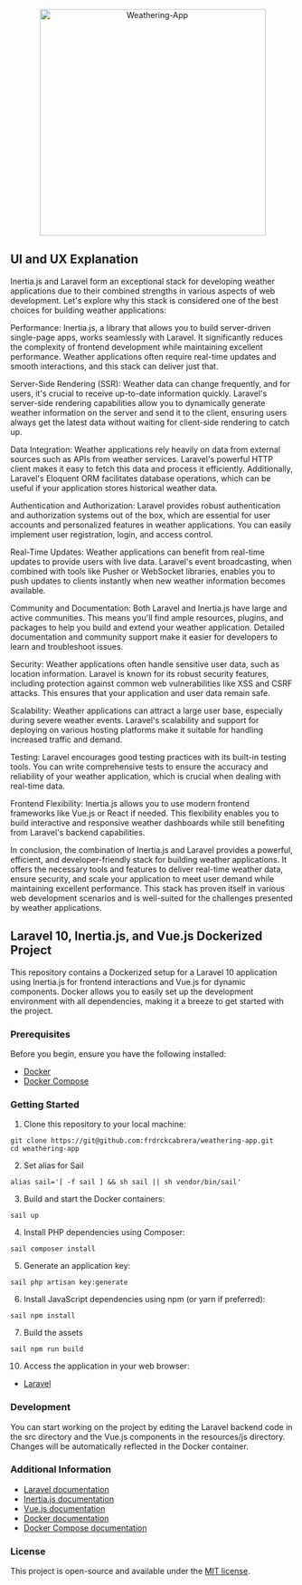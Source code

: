 <p align="center">
    <img src="https://drive.google.com/file/d/1gZ8NJdrksgNsPpqTPVv22ZD8dl8gl1f-/view" width="400" alt="Weathering-App">
</p>

## UI and UX Explanation

Inertia.js and Laravel form an exceptional stack for developing weather applications due to their combined strengths in various aspects of web development. Let's explore why this stack is considered one of the best choices for building weather applications:

Performance: Inertia.js, a library that allows you to build server-driven single-page apps, works seamlessly with Laravel. It significantly reduces the complexity of frontend development while maintaining excellent performance. Weather applications often require real-time updates and smooth interactions, and this stack can deliver just that.

Server-Side Rendering (SSR): Weather data can change frequently, and for users, it's crucial to receive up-to-date information quickly. Laravel's server-side rendering capabilities allow you to dynamically generate weather information on the server and send it to the client, ensuring users always get the latest data without waiting for client-side rendering to catch up.

Data Integration: Weather applications rely heavily on data from external sources such as APIs from weather services. Laravel's powerful HTTP client makes it easy to fetch this data and process it efficiently. Additionally, Laravel's Eloquent ORM facilitates database operations, which can be useful if your application stores historical weather data.

Authentication and Authorization: Laravel provides robust authentication and authorization systems out of the box, which are essential for user accounts and personalized features in weather applications. You can easily implement user registration, login, and access control.

Real-Time Updates: Weather applications can benefit from real-time updates to provide users with live data. Laravel's event broadcasting, when combined with tools like Pusher or WebSocket libraries, enables you to push updates to clients instantly when new weather information becomes available.

Community and Documentation: Both Laravel and Inertia.js have large and active communities. This means you'll find ample resources, plugins, and packages to help you build and extend your weather application. Detailed documentation and community support make it easier for developers to learn and troubleshoot issues.

Security: Weather applications often handle sensitive user data, such as location information. Laravel is known for its robust security features, including protection against common web vulnerabilities like XSS and CSRF attacks. This ensures that your application and user data remain safe.

Scalability: Weather applications can attract a large user base, especially during severe weather events. Laravel's scalability and support for deploying on various hosting platforms make it suitable for handling increased traffic and demand.

Testing: Laravel encourages good testing practices with its built-in testing tools. You can write comprehensive tests to ensure the accuracy and reliability of your weather application, which is crucial when dealing with real-time data.

Frontend Flexibility: Inertia.js allows you to use modern frontend frameworks like Vue.js or React if needed. This flexibility enables you to build interactive and responsive weather dashboards while still benefiting from Laravel's backend capabilities.

In conclusion, the combination of Inertia.js and Laravel provides a powerful, efficient, and developer-friendly stack for building weather applications. It offers the necessary tools and features to deliver real-time weather data, ensure security, and scale your application to meet user demand while maintaining excellent performance. This stack has proven itself in various web development scenarios and is well-suited for the challenges presented by weather applications.

## Laravel 10, Inertia.js, and Vue.js Dockerized Project

This repository contains a Dockerized setup for a Laravel 10 application using Inertia.js for frontend interactions and Vue.js for dynamic components. Docker allows you to easily set up the development environment with all dependencies, making it a breeze to get started with the project.

### Prerequisites

Before you begin, ensure you have the following installed:

- [Docker](https://docs.docker.com/get-docker/)
- [Docker Compose](https://docs.docker.com/compose/install/)

### Getting Started

1. Clone this repository to your local machine:
```
git clone https://git@github.com:frdrckcabrera/weathering-app.git
cd weathering-app
```

2. Set alias for Sail
```
alias sail='[ -f sail ] && sh sail || sh vendor/bin/sail'
```

3. Build and start the Docker containers:
```
sail up
```

4. Install PHP dependencies using Composer:
```
sail composer install
```

5. Generate an application key:
```
sail php artisan key:generate
```

6. Install JavaScript dependencies using npm (or yarn if preferred):
```
sail npm install
```

7. Build the assets
```
sail npm run build
```

10. Access the application in your web browser:
- [Laravel](http://localhost)

### Development
You can start working on the project by editing the Laravel backend code in the src directory and the Vue.js components in the resources/js directory. Changes will be automatically reflected in the Docker container.

### Additional Information
- [Laravel documentation](https://laravel.com/docs)
- [Inertia.js documentation](https://inertiajs.com/)
- [Vue.js documentation](https://vuejs.org/)
- [Docker documentation](https://docs.docker.com/)
- [Docker Compose documentation](https://docs.docker.com/compose/)

### License

This project is open-source and available under the [MIT license](https://opensource.org/licenses/MIT).
